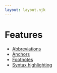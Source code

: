 ```yaml
---
layout: layout.njk
---
```

# Features

* [Abbreviations](abbreviations)
* [Anchors](anchors)
* [Footnotes](footnotes)
* [Syntax highlighting](syntax-highlighting)
